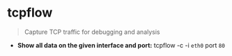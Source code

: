 # tcpflow
> Capture TCP traffic for debugging and analysis
- **Show all data on the given interface and port:**
tcpflow -c -i `eth0` port `80`
